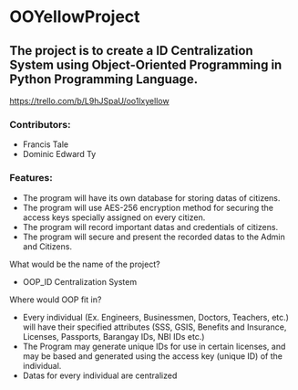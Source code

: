 # OOYellowProject

## The project is to create a ID Centralization System using Object-Oriented Programming in Python Programming Language. ##

https://trello.com/b/L9hJSpaU/oo1lxyellow

### Contributors: ###
* Francis Tale
* Dominic Edward Ty

### Features: ###
* The program will have its own database for storing datas of citizens.
* The program will use AES-256 encryption method for securing the access keys specially assigned on every citizen.
* The program will record important datas and credentials of citizens.
* The program will secure and present the recorded datas to the Admin and Citizens.

What would be the name of the project?
* OOP_ID Centralization System

Where would OOP fit in?
* Every individual (Ex. Engineers, Businessmen, Doctors, Teachers, etc.) will have their specified attributes (SSS, GSIS, Benefits and Insurance, Licenses, Passports, Barangay IDs, NBI IDs etc.)
* The Program may generate unique IDs for use in certain licenses, and may be based and generated using the access key (unique ID) of the individual.
* Datas for every individual are centralized
